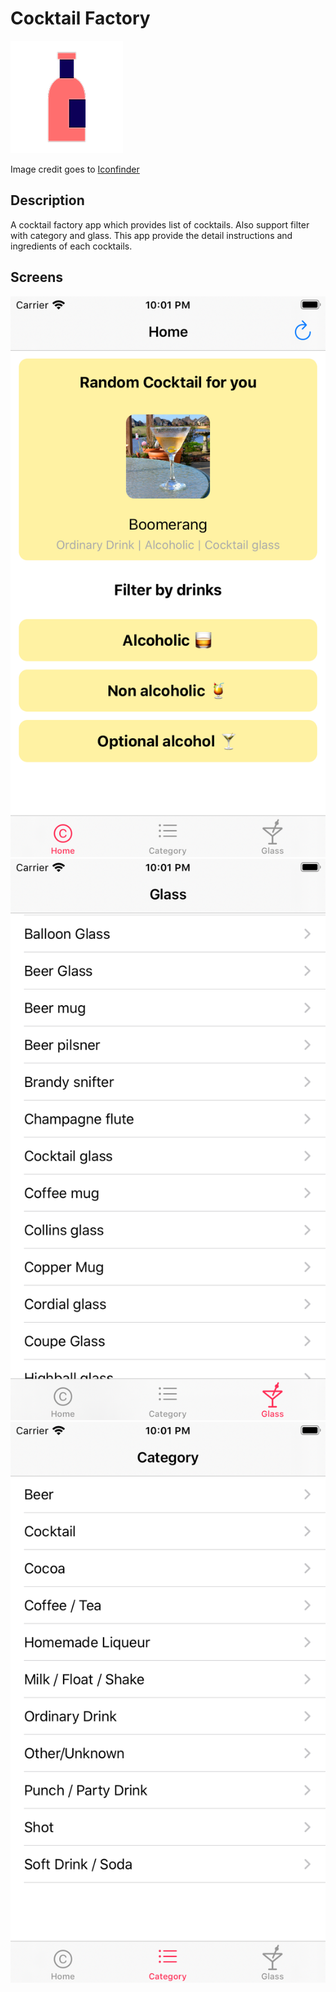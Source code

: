 #  Cocktail Factory 

![alt text](https://github.com/nyan-lin-tun/Cocktail-Factory/blob/master/Cocktail%20Factory/Assets.xcassets/AppIcon.appiconset/180.png "Cocktail Factory")

Image credit goes to <a href="https://www.iconfinder.com/" target="_blank">Iconfinder</a>

## Description

A cocktail factory app which provides list of cocktails. Also support filter with category and glass. This app provide the detail instructions and ingredients of each cocktails.


## Screens

![alt](https://github.com/nyan-lin-tun/Cocktail-Factory/blob/master/screens/home.png?raw=true)![alt](https://github.com/nyan-lin-tun/Cocktail-Factory/blob/master/screens/glass.png?raw=true)![alt](https://github.com/nyan-lin-tun/Cocktail-Factory/blob/master/screens/category.png?raw=true)
